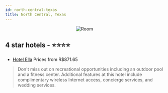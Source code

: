 ```yaml
---
id: north-central-texas
title: North Central, Texas
---
```


<center><img src="https://i.travelapi.com/hotels/1000000/970000/967400/967384/9573e7f9_z.jpg" alt="Room" /></center>


##  4 star hotels - ⭐️⭐️⭐️⭐️

-    [Hotel Ella](https://us.hurb.com/hotels/north-central/hotel-ella-JNP-JP811644?cmp=18055) Prices from R$871.65
   > Don't miss out on recreational opportunities including an outdoor pool and a fitness center. Additional features at this hotel include complimentary wireless Internet access, concierge services, and wedding services.
